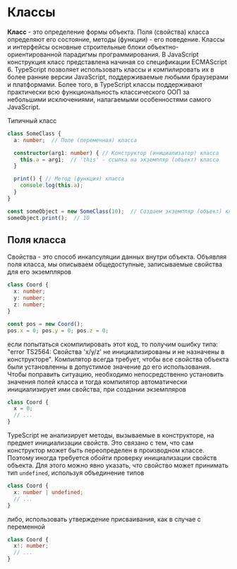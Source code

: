 # Классы

**Класс** - это определение формы объекта. Поля (свойства) класса определяют его состояние, методы (функции) - его поведение. Классы и интерфейсы основные строительные блоки объектно-ориентированной парадигмы программирования. В JavaScript конструкция класс представлена начиная со спецификации ECMAScript 6. TypeScript позволяет использовать классы и компилировать их в более ранние версии JavaScript, поддерживаемые любыми браузерами и платформами. Более того, в TypeScript классы поддерживают практически всю функциональность классического ООП за небольшими исключениями, налагаемыми особенностями самого JavaScript.

Типичный класс

```ts
class SomeClass {
  a: number;  // Поле (переменная) класса

  constructor(arg1: number) { // Конструктор (инициализатор) класса
    this.a = arg1;  // 'this' - ссылка на экземпляр (объект) класса
  }

  print() { // Метод (функция) класса
    console.log(this.a);
  }
}

const someObject = new SomeClass(10);  // Создаем экземпляр (объект) класса
someObject.print();  // 10
```

## Поля класса

Свойства - это способ инкапсуляции данных внутри объекта. Объявляя поля класса, мы описываем общедоступные, записываемые свойства для его экземпляров

```ts
class Coord {
  x: number;
  y: number;
  z: number;
}

const pos = new Coord();
pos.x = 0; pos.y = 0; pos.z = 0;
```

если попытаться скомпилировать этот код, то получим ошибку типа: "error TS2564: Свойства 'x/y/z' не инициализированы и не назначены в конструкторе". Компилятор всегда требует, чтобы все свойства объекта были установленны в допустимое значение до его использования. Чтобы поправить ситуацию, необходимо непосредственно установить значения полей класса и тогда компилятор автоматически инициализирует ими свойства, при создании экземпляров

```ts
class Coord {
  x = 0;
  // ...
}
```

TypeScript не анализирует методы, вызываемые в конструкторе, на предмет инициализации свойств. Это связано с тем, что сам конструктор может быть переопределен в производном классе. Поэтому иногда требуется обойти проверку инициализации свойств объекта. Для этого можно явно указать, что свойство может принимать тип `undefined`, используя объединение типов

```ts
class Coord {
  x: number | undefined;
  // ...
}
```

либо, использовать утверждение присваивания, как в случае с переменной

```ts
class Coord {
  x!: number;
  // ...
}
```
